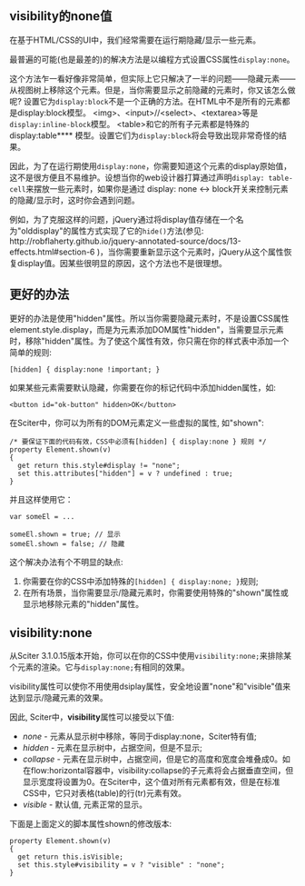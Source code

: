 ## visibility的none值

<p>在基于HTML/CSS的UI中，我们经常需要在运行期隐藏/显示一些元素。</p>
  <p>最普遍的可能(也是最差的)的解决方法是以编程方式设置CSS属性<code>display:none</code>。</p>
  <p>这个方法乍一看好像非常简单，但实际上它只解决了一半的问题——隐藏元素——从视图树上移除这个元素。但是，当你需要显示之前隐藏的元素时，你又该怎么做呢? 设置它为<code>display:block</code>不是一个正确的方法。在HTML中不是所有的元素都是display:block模型。&nbsp;&lt;img&gt;、&lt;input&gt;//&lt;select&gt;、&lt;textarea&gt;等是<code>display:inline-block</code>模型。 &lt;table&gt;和它的所有子元素都是特殊的display:table**** 模型。设置它们为<code>display:block</code>将会导致出现非常奇怪的结果。</p>
  <p>因此，为了在运行期使用<code>display:none</code>，你需要知道这个元素的display原始值，这不是很方便且不易维护。设想当你的web设计器打算通过声明<code>display: table-cell</code>来摆放一些元素时，如果你是通过 display: none &lt;-&gt; block开关来控制元素的隐藏/显示时，这时你会遇到问题。</p>
  <p>例如，为了克服这样的问题，jQuery通过将display值存储在一个名为&quot;olddisplay&quot;的属性方式实现了它的<code>hide()</code>方法(参见: http://robflaherty.github.io/jquery-annotated-source/docs/13-effects.html#section-6 )，当你需要重新显示这个元素时，jQuery从这个属性恢复display值。因某些很明显的原因，这个方法也不是很理想。</p>
  <h2>更好的办法</h2>
  <p>更好的办法是使用&quot;hidden&quot;属性。所以当你需要隐藏元素时，不是设置CSS属性element.style.display，而是为元素添加DOM属性&quot;hidden&quot;，当需要显示元素时，移除&quot;hidden&quot;属性。为了使这个属性有效，你只需在你的样式表中添加一个简单的规则:</p>
  <pre><code>[hidden] { display:none !important; }
</code></pre>
  <p>如果某些元素需要默认隐藏，你需要在你的标记代码中添加hidden属性，如:<br/></p>
  <pre><code>&lt;button id=&quot;ok-button&quot; hidden&gt;OK&lt;/button&gt;
</code></pre>
  <p>在Sciter中，你可以为所有的DOM元素定义一些虚拟的属性, 如&quot;shown&quot;:</p>
  <pre><code>/* 要保证下面的代码有效，CSS中必须有[hidden] { display:none } 规则 */
property Element.shown(v) 
{
  get return this.style#display != &quot;none&quot;;
  set this.attributes[&quot;hidden&quot;] = v ? undefined : true;
}
</code></pre>
  <p>并且这样使用它：</p>
  <pre><code>var someEl = ...<br/><br/>someEl.shown = true; // 显示<br/>someEl.shown = false; // 隐藏
</code></pre>
  <p>这个解决办法有个不明显的缺点: </p>
  <ol>
    <li>你需要在你的CSS中添加特殊的<code>[hidden] { display:none; }</code>规则;</li>
    <li>在所有场景，当你需要显示/隐藏元素时，你需要使用特殊的&quot;shown&quot;属性或显示地移除元素的&quot;hidden&quot;属性。</li></ol>
  <h2>visibility:none</h2>
  <p>从Sciter 3.1.0.15版本开始，你可以在你的CSS中使用<code>visibility:none;</code>来排除某个元素的渲染。它与<code>display:none;</code>有相同的效果。</p>
  <p>visibility属性可以使你不用使用dsiplay属性，安全地设置&quot;none&quot;和&quot;visible&quot;值来达到显示/隐藏元素的效果。</p>
  <p>因此, Sciter中，<strong>visibility</strong>属性可以接受以下值:</p>
  <ul>
    <li><em>none</em> - 元素从显示树中移除，等同于display:none，Sciter特有值;</li>
    <li><em>hidden</em> - 元素在显示树中，占据空间，但是不显示;</li>
    <li><em>collapse</em> - 元素在显示树中，占据空间，但是它的高度和宽度会堆叠成0。如在flow:horizontal容器中，visibility:collapse的子元素将会占据垂直空间，但显示宽度将设置为0。在Sciter中，这个值对所有元素都有效，但是在标准CSS中，它只对表格(table)的行(tr)元素有效。</li>
    <li><em>visible</em> - 默认值, 元素正常的显示。</li></ul>
  <p>下面是上面定义的脚本属性shown的修改版本:</p>
  <pre><code>property Element.shown(v) 
{
  get return this.isVisible;
  set this.style#visibility = v ? &quot;visible&quot; : &quot;none&quot;;
} 
</code></pre>
  <p></p>

